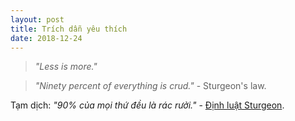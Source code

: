 ```yaml
---
layout: post
title: Trích dẫn yêu thích
date: 2018-12-24
---
```

> *"Less is more."*

> *"Ninety percent of everything is crud."* - Sturgeon's law.

Tạm dịch: *"90% của mọi thứ đều là rác rưởi."* - [Định luật Sturgeon](https://vi.wikipedia.org/wiki/%C4%90%E1%BB%8Bnh_lu%E1%BA%ADt_Sturgeon).
